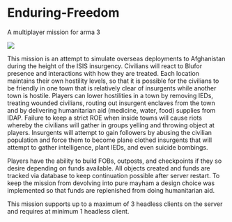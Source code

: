# Enduring-Freedom
A multiplayer mission for arma 3

![](../master/AirBase.png)


This mission is an attempt to simulate overseas deployments to Afghanistan during the height of the ISIS insurgency. Civilians will react to Blufor presence and interactions with how they are treated. Each location maintains their own hostility levels, so that it is possible for the civilians to be friendly in one town that is relatively clear of insurgents while another town is hostile. Players can lower hostilities in a town by removing IEDs, treating wounded civilians, routing out insurgent enclaves from the town and by delivering humanitarian aid (medicine, water, food) supplies from IDAP. Failure to keep a strict ROE when inside towns will cause riots whereby the civilians will gather in groups yelling and throwing object at players. Insurgents will attempt to gain followers by abusing the civilian population and force them to become plane clothed insurgents that will attempt to gather intelligence, plant IEDs, and even suicide bombings. 

Players have the ability to build FOBs, outposts, and checkpoints if they so desire depending on funds available. All objects created and funds are tracked via database to keep continuation possible after server restart. To keep the mission from devolving into pure mayham a design choice was implemented so that funds are replenished from doing humanitarian aid.

This mission supports up to a maximum of 3 headless clients on the server and requires at minimum 1 headless client.
